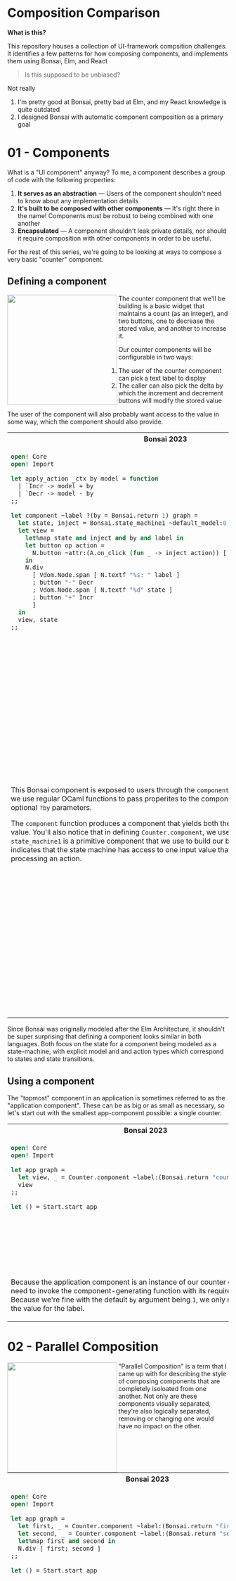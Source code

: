 # Composition Comparison

**What is this?**

This repository houses a collection of UI-framework compsition challenges.
It identifies a few patterns for how composing components, and implements them
using Bonsai, Elm, and React

> Is this supposed to be unbiased?

Not really

1. I'm pretty good at Bonsai, pretty bad at Elm, and my React knowledge is 
   quite outdated
2. I designed Bonsai with automatic component composition as a primary goal


# 01 - Components

What is a "UI component" anyway?  To me, a component describes a group of code
with the following properties:

1. **It serves as an abstraction** &mdash; Users of the component shouldn't need
   to know about any implementation details
2. **It's built to be composed with other components** &mdash; It's right there
   in the name!  Components must be robust to being combined with one another
3. **Encapsulated** &mdash; A component shouldn't leak private details, nor should
   it require composition with other components in order to be useful. 

For the rest of this series, we're going to be looking at ways to compose 
a very basic "counter" component. 

## Defining a component


<img src="./gifs/rec1.gif" align="left" width=250 />

The counter component that we'll be building is a basic widget that maintains a
count (as an integer), and two buttons, one to decrease the stored value, and 
another to increase it.

Our counter components will be configurable in two ways:

1. The user of the counter component can pick a text label to display
2. The caller can also pick the delta by which the increment and decrement 
   buttons will modify the stored value

The user of the component will also probably want access to the value in 
some way, which the component should also provide.


<table>
<tr>
<th>Bonsai 2023</th>
<th>Elm</th>
<th>React</th>
</tr>
<tr>
<td valign="top">


<!-- $MDX file=shared/counter_2023.ml -->
```ocaml
open! Core
open! Import

let apply_action _ctx by model = function
  | `Incr -> model + by
  | `Decr -> model - by
;;

let component ~label ?(by = Bonsai.return 1) graph =
  let state, inject = Bonsai.state_machine1 ~default_model:0 ~apply_action by graph in
  let view =
    let%map state and inject and by and label in
    let button op action =
      N.button ~attr:(A.on_click (fun _ -> inject action)) [ N.textf "%s%d" op by ]
    in
    N.div
      [ Vdom.Node.span [ N.textf "%s: " label ]
      ; button "-" Decr
      ; Vdom.Node.span [ N.textf "%d" state ]
      ; button "+" Incr
      ]
  in
  view, state
;;
```

</td>
<td valign="top">

<!-- $MDX file=shared/Counter.elm -->
```elm
module Counter exposing (Model, Msg, init, update, view)

import Browser
import Html exposing (Html, div, span, text)
import Html.Events exposing (onClick)


type alias Model =
    Int


init : Model
init =
    0


type Msg
    = Increment
    | Decrement


update : Int -> Msg -> Model -> Model
update howMuch msg model =
    case msg of
        Increment ->
            model + howMuch

        Decrement ->
            model - howMuch


view : Int -> String -> Model -> Html Msg
view howMuch label model =
    let
        button op action =
            Html.button [ onClick action ] [ text (String.concat [ op, String.fromInt howMuch ]) ]
    in
    div []
        [ text (String.concat [ label, ": " ])
        , button "-" Decrement
        , text (String.fromInt model)
        , button "+" Increment
        ]
```

</td> <td valign="top">

<!-- $MDX file=shared/Counter.jsx -->
```jsx
import React from 'react';

export const defaultState = 0;

export function applyAction(state, action, by) {
  switch (action) {
    case 'increment':
      return state + by;
    case 'decrement':
      return state - by;
    default:
      console.error('BUG');
  }
}

const Counter = ({ label, by, state, inject }) => {
  let increment = () => inject('increment');
  let decrement = () => inject('decrement');
  return (
    <div>
      {label}:<button onClick={decrement}> -{by}</button>
      {state}
      <button onClick={increment}> +{by}</button>
    </div>
  );
};

export default Counter;
```
</td>
</tr>
<tr>

<td valign="top">

This Bonsai component is exposed to users through the `component` function.
You'll notice that we use regular OCaml functions to pass properites to the
component, like `~label` and the optional `?by` parameters.

The `component` function produces a component that yields both the view _and_ 
the counter value. You'll also notice that in defining `Counter.component`, we
use `Bonsai.state_machine1`. `state_machine1` is a primitive component that we
use to build our bigger component. The `1` indicates that the state machine has
access to one input value that it can read when processing an action.

</td><td valign="top">

This elm component is in the shape of a whole module which exports its initial model,
transition function, and view calculations separately for the user to compose.  Notice
how the update function takes an integer to determine how much the state should be 
increased or decreased by, and how the view function also requires that value in addition
to a string to use for the label.

</td>
</td><td valign="top">

If you're used to React, this code might be a bit confusing at first.  Clearly the 
counter component is stateful, so why is it exporting a default state and a 
state-machine transition function instead of bundling a call to `useState` inside 
the component?  

Firstly, `useState` would be buggy, two clicks of the button on the same
rendering frame would act like it had only been clicked once, so we'd actually
want to pick `useReducer`.  

But beyond that, component-local state like `useState` and `useReducer` is truly
component-local, with no way to export that state to other components like we'd
need in the "sequential" and "multiplicity" sections.  Moreover, component-local
state vanishes when the component is unmounted, making it useful only for state 
that you want to be transient.

This implies that when a component manipulate state that other pieces of the 
application care about, that state needs to be stored and manipulated _outside_ 
of the compoennt.  This is usually done by either using a state-management system
like Redux, or by pushing the state into the nearest common ancestor component
of any subcomponents that need to read or write to that state.  We'll be using 
the latter approach in order to avoid excess boilerplate.

</td></tr>
</table>

Since Bonsai was originally modeled after the Elm Architecture, it shouldn't
be super surprising that defining a component looks similar in both languages.
Both focus on the state for a component being modeled as a state-machine, with
explicit model and and action types which correspond to states and state 
transitions.

## Using a component

The "topmost" component in an application is sometimes referred to as the 
"application component".  These can be as big or as small as necessary, so let's 
start out with the smallest app-component possible: a single counter.

<table>
<tr>
<th>Bonsai 2023</th>
<th>Elm</th>
<th>React</th>
</tr>
<tr>
<td valign="top">

<!-- $MDX file=01-basic/bonsai-2023/main.ml -->
```ocaml
open! Core
open! Import

let app graph =
  let view, _ = Counter.component ~label:(Bonsai.return "counter") graph in
  view
;;

let () = Start.start app
```

</td> <td valign="top">

<!-- $MDX file=01-basic/elm/Main.elm -->
```elm
module Main exposing (main)

import Browser
import Counter


update =
    Counter.update 1


view =
    Counter.view 1 "counter"


main =
    Browser.sandbox { init = Counter.init, update = update, view = view }
```

</td>
</td> <td valign="top">

<!-- $MDX file=01-basic/react/App.jsx -->
```js
import React, { useReducer } from 'react';
import ReactDOM from 'react-dom';
import Counter, { applyAction, defaultState } from '../../shared/Counter';

const App = () => {
  let [state, inject] = useReducer(
    (state, action) => applyAction(state, action, 1),
    defaultState
  );
  return <Counter label="counter" by={1} state={state} inject={inject} />;
};

ReactDOM.render(<App />, document.getElementById('app'));
```

</td>
</tr>
<tr><td valign="top">

Because the application component is an instance of our counter component, we need 
to invoke the component-generating function with its required parameters.  Because 
we're fine with the default `by` argument being `1`, we only need to provide the value 
for the label.

</td><td valign="top">

The Elm component requires passing all the configuration to all the different pieces 
of the component separately.  Make sure that you keep both of the `by` values in sync!

</td><td valign="top">

Because our components can't manage their own state, the top-level application 
component is where the call to `useReducer` can be found, the results of which 
are passed on to the counter component.

</td></tr>
</table>


# 02 - Parallel Composition

<img src="./gifs/rec2.gif" align="left" width=250 />

"Parallel Composition" is a term that I came up with for describing the style of
composing components that are completely isoloated from one another.  Not only are
these components visually separated, they're also logically separated, removing or 
changing one would have no impact on the other.

<!-- https://web.archive.org/web/20160816034346/https://guide.elm-lang.org/architecture/modularity/counter_pair.html -->

<table>
<tr>
<th>Bonsai 2023</th>
<th>Elm</th>
<th>React</th>
</tr>
<tr> <td valign="top">

<!-- $MDX file=02-parallel/bonsai-2023/main.ml -->
```ocaml
open! Core
open! Import

let app graph =
  let first, _ = Counter.component ~label:(Bonsai.return "first") graph in
  let second, _ = Counter.component ~label:(Bonsai.return "second") graph in
  let%map first and second in
  N.div [ first; second ]
;;

let () = Start.start app
```

</td><td valign="top">

<!-- $MDX file=02-parallel/elm/Main.elm -->
```elm
module Main exposing (main)

import Browser
import Counter
import Html exposing (Html, div)


type alias Model =
    { first : Counter.Model, second : Counter.Model }


init : Model
init =
    { first = Counter.init, second = Counter.init }


type Msg
    = First Counter.Msg
    | Second Counter.Msg


update : Msg -> Model -> Model
update msg model =
    case msg of
        First msg_first ->
            { model | first = Counter.update 1 msg_first model.first }

        Second msg_second ->
            { model | second = Counter.update 1 msg_second model.second }


view : Model -> Html Msg
view model =
    div []
        [ Html.map First (Counter.view 1 "first" model.first)
        , Html.map Second (Counter.view 1 "second" model.second)
        ]


main =
    Browser.sandbox { init = init, update = update, view = view }
```

</td><td valign="top">

<!-- $MDX file=02-parallel/react/App.jsx -->
```jsx
import React, { useReducer } from 'react';
import ReactDOM from 'react-dom';
import Counter, { applyAction, defaultState } from '../../shared/Counter';

const App = () => {
  let [state1, inject1] = useReducer(
    (state, action) => applyAction(state, action, 1),
    defaultState
  );
  let [state2, inject2] = useReducer(
    (state, action) => applyAction(state, action, 1),
    defaultState
  );
  return (
    <div>
      <Counter label="first" by={1} state={state1} inject={inject1} />
      <Counter label="second" by={1} state={state2} inject={inject2} />
    </div>
  );
};

ReactDOM.render(<App />, document.getElementById('app'));
```
</td>
</tr>
<tr> <td valign="top">

For Bonsai, we use call the component function multiple times to create 
new instances of it, and then `let%arr` to compose the views produced by those instances.
</td><td valign="top">

In Elm there's some more boilerplate involved.  The application-component 
is now bigger, and that means that we need a new model and action type to 
go along with it.

Just like in the Bonsai example, we need to compose the views of these 
components manually (there's no way around this if you want precise control
of the view).  However, we also need to call `Html.map`, which is used to 
transform the type of the message produced by the view.

More apparent is our need to implement an `update` function which dispatches 
actions to the correct component.

</td><td valign="top">

Parallel composition is very similar to the previous example.  The duplicate 
boilerplate to set up state is a bit unfortunate though.

</td></tr>
</table>

Fun fact: Bonsai got its name from parallel-composition!  If you visualize
the structure of components that are composed in parallel, it looks like a 
little tree; hence the name "Bonsai!"  Sadly it wasn't until after 1.0 that 
we realized that its real power was sequential composition...


# 03 - Sequential Composition

<img src="./gifs/rec3.gif" align="left" width=250 />

Components are composed sequentially when there's a dependency relationship
between them.  They are no longer independent, and the state of one component
can influence the other.

In this demo, we'll use the counter value of one component to modify the 
delta parameter on the other.


<table>
<tr>
<th>Bonsai 2023</th>
<th>Elm</th>
<th>React</th>
</tr>
<tr><td valign="top">

<!-- $MDX file=03-sequential/bonsai-2023/main.ml -->
```ocaml
open! Core
open! Import

let app graph =
  let first_view, by = Counter.component ~label:(Bonsai.return "first") graph in
  let second_view, _ = Counter.component ~label:(Bonsai.return "second") ~by graph in
  let%map first = first_view
  and second = second_view in
  N.div [ first; second ]
;;

let () = Start.start app
```

</td><td valign="top">

<!-- $MDX file=03-sequential/elm/Main.elm -->
```elm
module Main exposing (main)

import Browser
import Counter
import Html exposing (Html, div)


type alias Model =
    { first : Counter.Model, second : Counter.Model }


init : Model
init =
    { first = Counter.init, second = Counter.init }


type Msg
    = First Counter.Msg
    | Second Counter.Msg


update : Msg -> Model -> Model
update msg model =
    case msg of
        First msg_first ->
            { model | first = Counter.update 1 msg_first model.first }

        Second msg_second ->
            { model | second = Counter.update model.first msg_second model.second }


view : Model -> Html Msg
view model =
    div []
        [ Counter.view 1 "first" model.first |> Html.map First
        , Counter.view model.first "second" model.second |> Html.map Second
        ]


main =
    Browser.sandbox { init = init, update = update, view = view }
```

</td> <td valign="top">

<!-- $MDX file=03-sequential/react/App.jsx -->
```jsx
import React, { useReducer } from 'react';
import ReactDOM from 'react-dom';
import Counter, {
  applyAction as counterApplyAction,
  defaultState as counterDefaultState,
} from '../../shared/Counter';

const defaultState = {
  first: counterDefaultState,
  second: counterDefaultState,
};

function applyAction(state, { which, subAction }) {
  switch (which) {
    case 'first':
      return {
        ...state,
        first: counterApplyAction(state.first, subAction, 1),
      };
    case 'second':
      return {
        ...state,
        second: counterApplyAction(state.second, subAction, state.first),
      };
  }
}

const App = () => {
  let [state, inject] = useReducer(applyAction, defaultState);
  let injectFirst = (subAction) => inject({ which: 'first', subAction });
  let injectSecond = (subAction) => inject({ which: 'second', subAction });
  return (
    <div>
      <Counter label="first" by={1} state={state.first} inject={injectFirst} />
      <Counter
        label="second"
        by={state.first}
        state={state.second}
        inject={injectSecond}
      />
    </div>
  );
};

ReactDOM.render(<App />, document.getElementById('app'));
```
</td>
</tr>
<tr> <td valign="top">

We finally get to use the extra return value from `Counter.component`!  We
bind the value, and immediately pass it into the next component through its
optional parameter.  The rest of the code should be very familiar.

</td><td valign="top">

On the Elm side, the code looks very similar to the code from the "parallel composition"
example above, but the differences matter a lot!  The main change is that calling the 
second counter-component's `update` and `view` functions, instead of passing in `1` for
"how much to increase or decrease the value by", we reach in to the model of the first 
component to pull out the currently stored value.  I'll be honest, this makes me feel 
a bit icky; I'd love to know if there's a better way to do this.

</td><td valign="top">

Sequential composition for React starts looking a lot more like the Elm example.  It 
would be reasonable to look at this code and ask the question "why are you building 
a big reducer instead of applying two smaller reducers?"  The reason is that with separate
reducers, transformations applied at the same time will not be able to witness one 
another.  In many scenarios, this kind of race condition is important to handle manually,
and the only way to do so is by putting all the actions inside the same reducer.


</td></tr>
</table>

# 04 - Multiplicity

<img src="./gifs/rec4.gif" align="left" width=250 />

So far we've dealt with a constant number of components, but determining the number of 
components in an app at runtime is a common requirement.  For this example, we'll use the
current value of one counter component to determine how many more counter-components 
should be on the page.

An important additional restriction is that subcomponent state should be persisted for 
compoenents even when they aren't currently active.


<table>
<tr>
<th>Bonsai 2023</th>
<th>Elm</th>
<th>React</th>
</tr>
<tr> <td valign="top">

<!-- $MDX file=04-multiplicity/bonsai-2023/main.ml -->
```ocaml
open! Core
open! Import

let app graph =
  let counter_view, how_many = Counter.component ~label:(Bonsai.return "how many") graph in
  let map =
    let%map how_many in
    List.init how_many ~f:(fun i -> i, ()) |> Int.Map.of_alist_exn
  in
  let others = Bonsai.assoc (module Int) map graph ~f:(fun key _data graph ->
    let view, _ = Counter.component ~label:(key >>| Int.to_string) graph in
    view)
  in
  let%map counter_view and others in
  N.div (counter_view :: Map.data others)
;;

let () = Start.start app
```

</td><td valign="top">

<!-- $MDX file=04-multiplicity/elm/Main.elm -->
```elm
module Main exposing (main)

import Browser
import Counter
import Dict exposing (Dict)
import Html exposing (Html, div, map)


type alias Model =
    { howMany : Counter.Model, others : Dict Int Counter.Model }


init : Model
init =
    { howMany = Counter.init, others = Dict.empty }


type Msg
    = HowMany Counter.Msg
    | ForKey Int Counter.Msg


updateOther which msg =
    Dict.update which
        (\m ->
            Just (Counter.update 1 msg (Maybe.withDefault 0 m))
        )


update : Msg -> Model -> Model
update appMsg model =
    case appMsg of
        HowMany msgHowMany ->
            { model | howMany = Counter.update 1 msgHowMany model.howMany }

        ForKey which msg ->
            { model | others = updateOther which msg model.others }


viewOther : Dict Int Counter.Model -> Int -> Html Counter.Msg
viewOther models key =
    case Dict.get key models of
        Just model ->
            Counter.view 1 (String.fromInt key) model

        Nothing ->
            Counter.view 1 (String.fromInt key) Counter.init


view : Model -> Html Msg
view model =
    List.range 0 (model.howMany - 1)
        |> List.map (\i -> Html.map (ForKey i) (viewOther model.others i))
        |> List.append [ Html.map HowMany (Counter.view 1 "how many" model.howMany) ]
        |> div []


main =
    Browser.sandbox { init = init, update = update, view = view }
```

</td><td valign="top">

<!-- $MDX file=04-multiplicity/react/App.jsx -->
```jsx
import React, { useReducer } from 'react';
import ReactDOM from 'react-dom';
import Counter, {
  applyAction as counterApplyAction,
  defaultState as counterDefaultState,
} from '../../shared/Counter';

const defaultState = {};

function applyAction(state, { which, subAction }) {
  return {
    ...state,
    [which]: counterApplyAction(state[which] || 0, subAction, 1),
  };
}

const App = () => {
  let [howMany, injectHowMany] = useReducer(
    (state, action) => counterApplyAction(state, action, 1),
    counterDefaultState
  );
  let [subcomponentState, subcomponentInject] = useReducer(applyAction, defaultState);
  let subcomponents = Array.from({ length: howMany }, function (_, i) {
    let injectMe = (subAction) => subcomponentInject({ which: i, subAction });
    return (
      <Counter
        key={i}
        label={i}
        by={1}
        state={subcomponentState[i] || 0}
        inject={injectMe}
      />
    );
  });
  return (
    <div>
      <Counter label="how many" by={1} state={howMany} inject={injectHowMany} />
      {subcomponents}
    </div>
  );
};

ReactDOM.render(<App />, document.getElementById('app'));
```
</td>
</tr>
<tr> <td valign="top">

For Bonsai, this one is a bit hacky, I'll admit! `Bonsai.assoc` reads  an input
map and creates an instance of the provisded component for each key/value pair
in the map.  Because it needs that input map, we first make a map from `int` to 
`unit`, and pass that into `assoc`.  Usually `assoc` is given a map that actually 
has some meaning - like rows in a table - and aren't built at the last second just 
to give to the function.

</td><td valign="top">

I'll admit, I know this code could be written better, but I don't really know where 
to start.  One thing is certain though; the pattern of storing models in a map 
and keeping the model map separate from the "what is visible" state is necessary,
so I think this general pattern will always exist.

</td><td valign="top">

For this one, the subcomponent state and the "how many" state are actually independent,
so we can use two `useReducer` calls again!  One of these reducers is for the bag of 
states that are necessary for rendering the dynamic components.

</td></tr>
</table>
